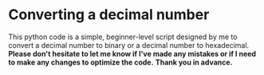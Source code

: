 # Converting a decimal number

This python code is a simple, beginner-level script designed by me to convert a decimal number to binary or a decimal number to hexadecimal.
**Please don't hesitate to let me know if I've made any mistakes or if I need to make any changes to optimize the code.**
**Thank you in advance.**
